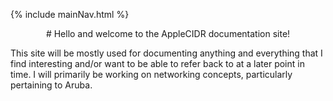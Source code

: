 
{% include mainNav.html %}
<p style="text-align: center;"># Hello and welcome to the AppleCIDR documentation site!</p>
This site will be mostly used for documenting anything and everything that I find interesting and/or want to be able to refer back to at a later point in time.
I will primarily be working on networking concepts, particularly pertaining to Aruba. 

